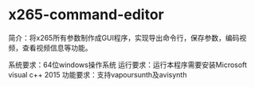 # x265-command-editor
简介：将x265所有参数制作成GUI程序，实现导出命令行，保存参数，编码视频，查看视频信息等功能。

系统要求：64位windows操作系统
运行要求：运行本程序需要安装Microsoft visual c++ 2015
功能要求：支持vapoursunth及avisynth
